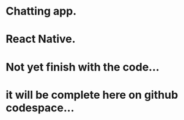 # Chatting app.

# React Native.

# Not yet finish with the code...

# it will be complete here on github codespace...
